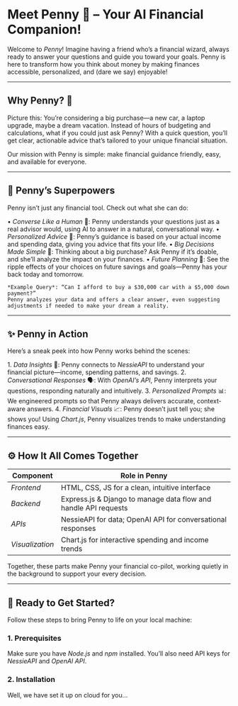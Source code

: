 # Meet Penny 🌟 – Your AI Financial Companion!

Welcome to *Penny*! Imagine having a friend who’s a financial wizard, always ready to answer your questions and guide you toward your goals. Penny is here to transform how you think about money by making finances accessible, personalized, and (dare we say) enjoyable!

---

## Why Penny? 💭

Picture this: You’re considering a big purchase—a new car, a laptop upgrade, maybe a dream vacation. Instead of hours of budgeting and calculations, what if you could just ask Penny? With a quick question, you’ll get clear, actionable advice that’s tailored to your unique financial situation.

Our mission with Penny is simple: make financial guidance friendly, easy, and available for everyone.

---

## 🎩 Penny’s Superpowers

Penny isn’t just any financial tool. Check out what she can do:

•⁠  ⁠*Converse Like a Human* 🤖: Penny understands your questions just as a real advisor would, using AI to answer in a natural, conversational way.
•⁠  ⁠*Personalized Advice* 🎯: Penny’s guidance is based on your actual income and spending data, giving you advice that fits your life.
•⁠  ⁠*Big Decisions Made Simple* 💸: Thinking about a big purchase? Ask Penny if it’s doable, and she’ll analyze the impact on your finances.
•⁠  ⁠*Future Planning* 🔮: See the ripple effects of your choices on future savings and goals—Penny has your back today and tomorrow.

	⁠*Example Query*: “Can I afford to buy a $30,000 car with a $5,000 down payment?”  
	⁠Penny analyzes your data and offers a clear answer, even suggesting adjustments if needed to make your dream a reality.

---

## ✨ Penny in Action

Here’s a sneak peek into how Penny works behind the scenes:

1.⁠ ⁠*Data Insights* 🧾: Penny connects to *NessieAPI* to understand your financial picture—income, spending patterns, and savings.
2.⁠ ⁠*Conversational Responses* 🗣️: With *OpenAI’s API*, Penny interprets your questions, responding naturally and intuitively.
3.⁠ ⁠*Personalized Prompts* 📊: We engineered prompts so that Penny always delivers accurate, context-aware answers.
4.⁠ ⁠*Financial Visuals* 📈: Penny doesn’t just tell you; she shows you! Using *Chart.js*, Penny visualizes trends to make understanding finances easy.

---

## ⚙️ How It All Comes Together

| Component          | Role in Penny                                                              |
|--------------------|---------------------------------------------------------------------------|
| *Frontend*       | HTML, CSS, JS for a clean, intuitive interface                            |
| *Backend*        | Express.js & Django to manage data flow and handle API requests           |
| *APIs*           | NessieAPI for data; OpenAI API for conversational responses               |
| *Visualization*  | Chart.js for interactive spending and income trends                       |

Together, these parts make Penny your financial co-pilot, working quietly in the background to support your every decision.

---

## 🚀 Ready to Get Started?

Follow these steps to bring Penny to life on your local machine:

### 1. Prerequisites
Make sure you have *Node.js* and *npm* installed. You’ll also need API keys for *NessieAPI* and *OpenAI API*.

### 2. Installation

Well, we have set it up on cloud for you...